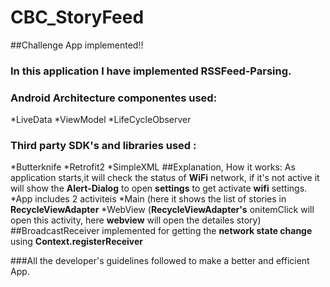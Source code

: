 # CBC_StoryFeed
##Challenge App implemented!!
### In this application I have implemented **RSSFeed-Parsing.** 
### Android Architecture componentes used:
*LiveData
*ViewModel
*LifeCycleObserver
### Third party **SDK's** and **libraries** used : 
*Butterknife
*Retrofit2
*SimpleXML
##Explanation, How it works:
As application starts,it will check the status of **WiFi** network, if it's not active it will show the 
**Alert-Dialog** to open **settings** to get activate **wifi** settings.
*App includes 2 activiteis
   *Main (here it shows the list of stories in **RecycleViewAdapter**
   *WebView (**RecycleViewAdapter's** onitemClick will open this activity, here **webview** will open the detailes story)
##BroadcastReceiver implemented for getting the **network state change** using **Context.registerReceiver**

###All the developer's guidelines followed to make a better and efficient App.
  

